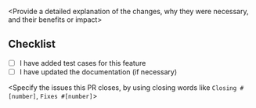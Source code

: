 <Provide a detailed explanation of the changes, why they were necessary, and their benefits or impact>
<Explain the problem you are fixing or the feature you are adding>

## Checklist
- [ ] I have added test cases for this feature
- [ ] I have updated the documentation (if necessary)

<Specify the issues this PR closes, by using closing words like `Closing #[number]`, `Fixes #[number]`>
